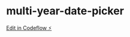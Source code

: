 # multi-year-date-picker

[Edit in Codeflow ⚡️](https://stackblitz.com/~/github.com/MontAle/multi-year-date-picker)